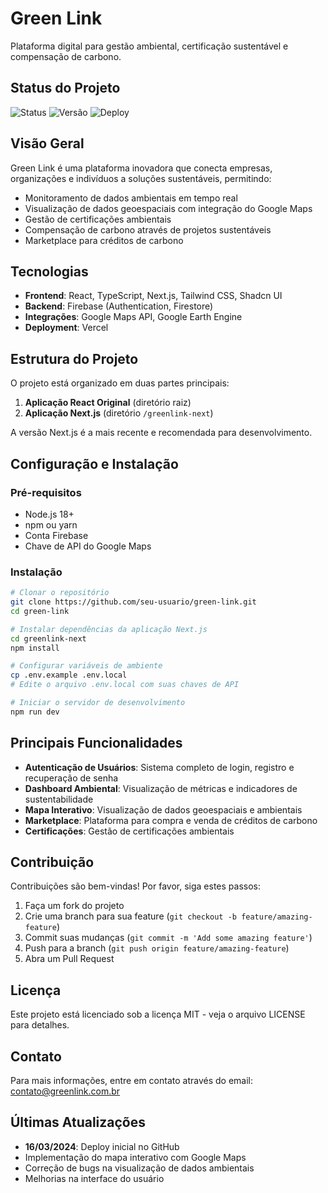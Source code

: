 # Green Link

Plataforma digital para gestão ambiental, certificação sustentável e compensação de carbono.

## Status do Projeto

![Status](https://img.shields.io/badge/Status-Em%20Desenvolvimento-brightgreen)
![Versão](https://img.shields.io/badge/Versão-1.0.0-blue)
![Deploy](https://img.shields.io/badge/Deploy-Ativo-success)

## Visão Geral

Green Link é uma plataforma inovadora que conecta empresas, organizações e indivíduos a soluções sustentáveis, permitindo:

- Monitoramento de dados ambientais em tempo real
- Visualização de dados geoespaciais com integração do Google Maps
- Gestão de certificações ambientais
- Compensação de carbono através de projetos sustentáveis
- Marketplace para créditos de carbono

## Tecnologias

- **Frontend**: React, TypeScript, Next.js, Tailwind CSS, Shadcn UI
- **Backend**: Firebase (Authentication, Firestore)
- **Integrações**: Google Maps API, Google Earth Engine
- **Deployment**: Vercel

## Estrutura do Projeto

O projeto está organizado em duas partes principais:

1. **Aplicação React Original** (diretório raiz)
2. **Aplicação Next.js** (diretório `/greenlink-next`)

A versão Next.js é a mais recente e recomendada para desenvolvimento.

## Configuração e Instalação

### Pré-requisitos

- Node.js 18+
- npm ou yarn
- Conta Firebase
- Chave de API do Google Maps

### Instalação

```bash
# Clonar o repositório
git clone https://github.com/seu-usuario/green-link.git
cd green-link

# Instalar dependências da aplicação Next.js
cd greenlink-next
npm install

# Configurar variáveis de ambiente
cp .env.example .env.local
# Edite o arquivo .env.local com suas chaves de API

# Iniciar o servidor de desenvolvimento
npm run dev
```

## Principais Funcionalidades

- **Autenticação de Usuários**: Sistema completo de login, registro e recuperação de senha
- **Dashboard Ambiental**: Visualização de métricas e indicadores de sustentabilidade
- **Mapa Interativo**: Visualização de dados geoespaciais e ambientais
- **Marketplace**: Plataforma para compra e venda de créditos de carbono
- **Certificações**: Gestão de certificações ambientais

## Contribuição

Contribuições são bem-vindas! Por favor, siga estes passos:

1. Faça um fork do projeto
2. Crie uma branch para sua feature (`git checkout -b feature/amazing-feature`)
3. Commit suas mudanças (`git commit -m 'Add some amazing feature'`)
4. Push para a branch (`git push origin feature/amazing-feature`)
5. Abra um Pull Request

## Licença

Este projeto está licenciado sob a licença MIT - veja o arquivo LICENSE para detalhes.

## Contato

Para mais informações, entre em contato através do email: contato@greenlink.com.br

## Últimas Atualizações

- **16/03/2024**: Deploy inicial no GitHub
- Implementação do mapa interativo com Google Maps
- Correção de bugs na visualização de dados ambientais
- Melhorias na interface do usuário 